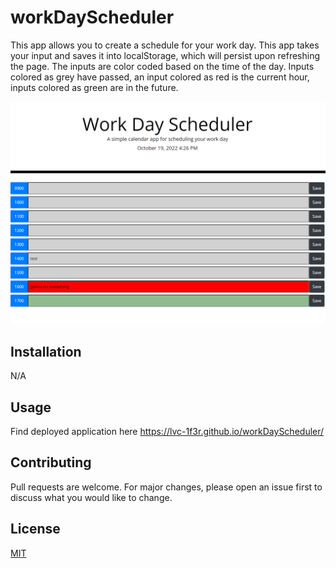 # workDayScheduler

This app allows you to create a schedule for your work day. This app takes your input and saves it into localStorage, which will persist upon refreshing the page. The inputs are color coded based on the time of the day. Inputs colored as grey have passed, an input colored as red is the current hour, inputs colored as green are in the future. 


<img src="./assets/workDayScheduler.png" alt="workDayScheduler" title="workDayScheduler">


## Installation

N/A 

## Usage

Find deployed application here https://lvc-1f3r.github.io/workDayScheduler/ 

## Contributing
Pull requests are welcome. For major changes, please open an issue first to discuss what you would like to change.


## License
[MIT](https://choosealicense.com/licenses/mit/)